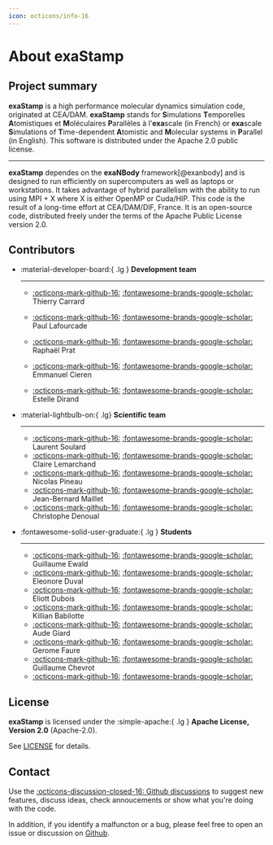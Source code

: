 ```yaml
---
icon: octicons/info-16
---
```


# About exaStamp

## Project summary

**exaStamp** is a high performance molecular dynamics simulation code, originated at CEA/DAM. **exaStamp** stands for **S**imulations **T**emporelles **A**tomistiques et **M**oléculaires **P**arallèles à l'**exa**scale (in French) or **exa**scale **S**imulations of **T**ime-dependent **A**tomistic and **M**olecular systems in **P**arallel (in English). This software is distributed under the Apache 2.0 public license.  

---
  
**exaStamp** dependes on the **exaNBody** framework[@exanbody] and is designed to run efficiently on supercomputers as well as laptops or workstations. It takes advantage of hybrid parallelism with the ability to run using MPI + X where X is either OpenMP or Cuda/HIP. This code is the result of a long-time effort at CEA/DAM/DIF, France. It is an open-source code, distributed freely under the terms of the Apache Public License version 2.0.

## Contributors

<div class="grid cards" markdown>


-   :material-developer-board:{ .lg } __Development team__
  
    ---
    - [:octicons-mark-github-16:](https://github.com/carrardt) [:fontawesome-brands-google-scholar:](#) Thierry Carrard

    - [:octicons-mark-github-16:](https://github.com/lafourcadep) [:fontawesome-brands-google-scholar:](https://scholar.google.com/citations?user=UVKEf6cAAAAJ&hl=en) Paul Lafourcade

    - [:octicons-mark-github-16:](https://github.com/rprat-pro) [:fontawesome-brands-google-scholar:](https://scholar.google.com/citations?user=krjPnoAAAAAJ&hl=en&oi=ao) Raphaël Prat

    - [:octicons-mark-github-16:](#) [:fontawesome-brands-google-scholar:](#) Emmanuel Cieren
  
    - [:octicons-mark-github-16:](#) [:fontawesome-brands-google-scholar:](#) Estelle Dirand
  
-   :material-lightbulb-on:{ .lg} __Scientific team__
  
    ---
    - [:octicons-mark-github-16:](#) [:fontawesome-brands-google-scholar:](#) Laurent Soulard  
    - [:octicons-mark-github-16:](#) [:fontawesome-brands-google-scholar:](#) Claire Lemarchand
    - [:octicons-mark-github-16:](#) [:fontawesome-brands-google-scholar:](#) Nicolas Pineau
    - [:octicons-mark-github-16:](#) [:fontawesome-brands-google-scholar:](#) Jean-Bernard Maillet
    - [:octicons-mark-github-16:](#) [:fontawesome-brands-google-scholar:](#) Christophe Denoual

-   :fontawesome-solid-user-graduate:{ .lg }  __Students__

    ---
    - [:octicons-mark-github-16:](#) [:fontawesome-brands-google-scholar:](#) Guillaume Ewald
    - [:octicons-mark-github-16:](#) [:fontawesome-brands-google-scholar:](#) Eleonore Duval
    - [:octicons-mark-github-16:](#) [:fontawesome-brands-google-scholar:](#) Eliott Dubois
    - [:octicons-mark-github-16:](#) [:fontawesome-brands-google-scholar:](#) Killian Babilotte
    - [:octicons-mark-github-16:](#) [:fontawesome-brands-google-scholar:](#) Aude Giard
    - [:octicons-mark-github-16:](#) [:fontawesome-brands-google-scholar:](#) Gerome Faure
    - [:octicons-mark-github-16:](#) [:fontawesome-brands-google-scholar:](#) Guillaume Chevrot
    - [:octicons-mark-github-16:](#) [:fontawesome-brands-google-scholar:](#) 
  
</div>

## License

**exaStamp** is licensed under the :simple-apache:{ .lg } **Apache License, Version 2.0** (Apache-2.0).

See [LICENSE](img/LICENSE) for details.

## Contact

Use the [:octicons-discussion-closed-16: Github discussions](https://github.com/Collab4exaNBody/exaStamp/discussions) to suggest new features, discuss ideas, check annoucements or show what you're doing with the code.

In addition, if you identify a malfuncton or a bug, please feel free to open an issue or discussion on [Github](https://github.com/Collab4exaNBody/exaStamp/issues).
    